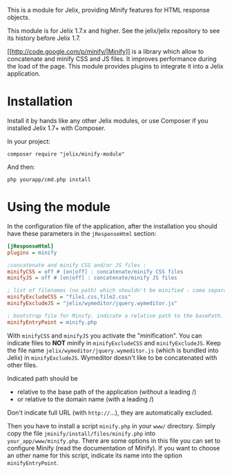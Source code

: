 This is a module for Jelix, providing Minify features for HTML response objects.

This module is for Jelix 1.7.x and higher. See the jelix/jelix repository to see
its history before Jelix 1.7.

[[http://code.google.com/p/minify/|Minify]] is a library which allow to
concatenate and minify CSS and JS files. It improves performance during the load
of the page. This module provides plugins to integrate it into a Jelix application.

Installation
============

Install it by hands like any other Jelix modules, or use Composer if you installed
Jelix 1.7+ with Composer.

In your project:

```
composer require "jelix/minify-module"
```

And then:

```
php yourapp/cmd.php install
```

Using the module
================

In the configuration file of the application, after the installation you should
have these parameters in the ```jResponseHtml``` section:


```ini
[jResponseHtml]
plugins = minify

;concatenate and minify CSS and/or JS files :
minifyCSS = off # [on|off] : concatenate/minify CSS files
minifyJS = off # [on|off] : concatenate/minify JS files

; list of filenames (no path) which shouldn't be minified - coma separated :
minifyExcludeCSS = "file1.css,file2.css"
minifyExcludeJS = "jelix/wymeditor/jquery.wymeditor.js"

; bootstrap file for Minify. indicate a relative path to the basePath.
minifyEntryPoint = minify.php
```


With ```minifyCSS``` and ```minifyJS``` you activate the "minification". You
can indicate files to **NOT** minify in ```minifyExcludeCSS``` and
```minifyExcludeJS```. Keep the file name ```jelix/wymeditor/jquery.wymeditor.js``` (which is
bundled into Jelix) in ```minifyExcludeJS```. Wymeditor doesn't like to be concatenated with other files.

Indicated path should be

- relative to the base path of the application (without a leading /)
- or relative to the domain name (with a leading /)

Don't indicate full URL (with ```http://```...), they are automatically excluded.

Then you have to install a script ```minify.php``` in your ```www/``` directory. Simply copy
the file ```jminify/install/files/minify.php``` into
```your_app/www/minify.php```. There are some options in this file you can
set to configure Minify (read the documentation of Minify). If you want to
choose an other name for this script, indicate its name into the option
```minifyEntryPoint```.

